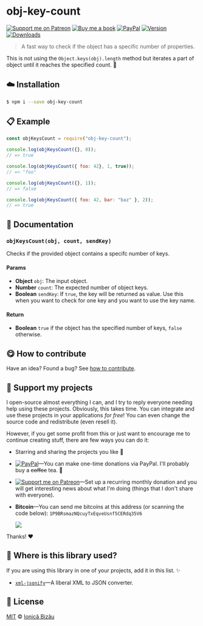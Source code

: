 
# obj-key-count

 [![Support me on Patreon][badge_patreon]][patreon] [![Buy me a book][badge_amazon]][amazon] [![PayPal][badge_paypal_donate]][paypal-donations] [![Version](https://img.shields.io/npm/v/obj-key-count.svg)](https://www.npmjs.com/package/obj-key-count) [![Downloads](https://img.shields.io/npm/dt/obj-key-count.svg)](https://www.npmjs.com/package/obj-key-count)

> A fast way to check if the object has a specific number of properties.

This is not using the `Object.keys(obj).length` method but iterates a part of object until it reaches the specified count. :rocket:

## :cloud: Installation

```sh
$ npm i --save obj-key-count
```


## :clipboard: Example



```js
const objKeysCount = require("obj-key-count");

console.log(objKeysCount({}, 0));
// => true

console.log(objKeysCount({ foo: 42}, 1, true));
// => "foo"

console.log(objKeysCount({}, 1));
// => false

console.log(objKeysCount({ foo: 42, bar: "baz" }, 2));
// => true
```

## :memo: Documentation


### `objKeysCount(obj, count, sendKey)`
Checks if the provided object contains a specifc number of keys.

#### Params
- **Object** `obj`: The input object.
- **Number** `count`: The expected number of object keys.
- **Boolean** `sendKey`: If `true`, the key will be returned as value. Use this when you want to check for one key and you want to use the key name.

#### Return
- **Boolean** `true` if the object has the specified number of keys, `false` otherwise.



## :yum: How to contribute
Have an idea? Found a bug? See [how to contribute][contributing].


## :sparkling_heart: Support my projects

I open-source almost everything I can, and I try to reply everyone needing help using these projects. Obviously,
this takes time. You can integrate and use these projects in your applications *for free*! You can even change the source code and redistribute (even resell it).

However, if you get some profit from this or just want to encourage me to continue creating stuff, there are few ways you can do it:

 - Starring and sharing the projects you like :rocket:
 - [![PayPal][badge_paypal]][paypal-donations]—You can make one-time donations via PayPal. I'll probably buy a ~~coffee~~ tea. :tea:
 - [![Support me on Patreon][badge_patreon]][patreon]—Set up a recurring monthly donation and you will get interesting news about what I'm doing (things that I don't share with everyone).
 - **Bitcoin**—You can send me bitcoins at this address (or scanning the code below): `1P9BRsmazNQcuyTxEqveUsnf5CERdq35V6`

    ![](https://i.imgur.com/z6OQI95.png)

Thanks! :heart:


## :dizzy: Where is this library used?
If you are using this library in one of your projects, add it in this list. :sparkles:


 - [`xml-jsonify`](https://github.com/IonicaBizau/xml-jsonify#readme)—A liberal XML to JSON converter.

## :scroll: License

[MIT][license] © [Ionică Bizău][website]

[badge_patreon]: http://ionicabizau.github.io/badges/patreon.svg
[badge_amazon]: http://ionicabizau.github.io/badges/amazon.svg
[badge_paypal]: http://ionicabizau.github.io/badges/paypal.svg
[badge_paypal_donate]: http://ionicabizau.github.io/badges/paypal_donate.svg
[patreon]: https://www.patreon.com/ionicabizau
[amazon]: http://amzn.eu/hRo9sIZ
[paypal-donations]: https://www.paypal.com/cgi-bin/webscr?cmd=_s-xclick&hosted_button_id=RVXDDLKKLQRJW
[donate-now]: http://i.imgur.com/6cMbHOC.png

[license]: http://showalicense.com/?fullname=Ionic%C4%83%20Biz%C4%83u%20%3Cbizauionica%40gmail.com%3E%20(https%3A%2F%2Fionicabizau.net)&year=2016#license-mit
[website]: https://ionicabizau.net
[contributing]: /CONTRIBUTING.md
[docs]: /DOCUMENTATION.md
